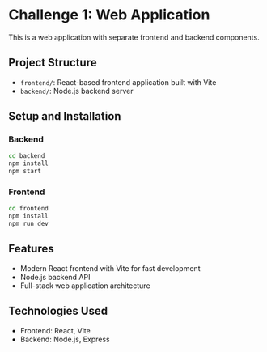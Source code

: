 # Challenge 1: Web Application

This is a web application with separate frontend and backend components.

## Project Structure

- `frontend/`: React-based frontend application built with Vite
- `backend/`: Node.js backend server

## Setup and Installation

### Backend
```bash
cd backend
npm install
npm start
```

### Frontend
```bash
cd frontend
npm install
npm run dev
```

## Features

- Modern React frontend with Vite for fast development
- Node.js backend API
- Full-stack web application architecture

## Technologies Used

- Frontend: React, Vite
- Backend: Node.js, Express
